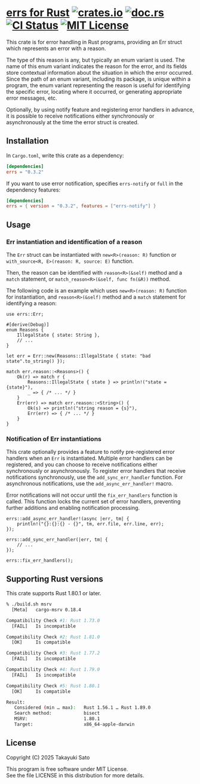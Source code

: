 # [errs for Rust][repo-url] [![crates.io][cratesio-img]][cratesio-url] [![doc.rs][docrs-img]][docrs-url] [![CI Status][ci-img]][ci-url] [![MIT License][mit-img]][mit-url]

This crate is for error handling in Rust programs, providing an Err struct which represents an error with a reason.

The type of this reason is any, but typically an enum variant is used. The name of this enum variant indicates the reason for the error, and its fields store contextual information about the situation in which the error occurred. Since the path of an enum variant, including its package, is unique within a program, the enum variant representing the reason is useful for identifying the specific error, locating where it occurred, or generating appropriate error messages, etc.

Optionally, by using notify feature and registering error handlers in advance, it is possible to receive notifications either synchronously or asynchronously at the time the error struct is created.

## Installation

In `Cargo.toml`, write this crate as a dependency:

```toml
[dependencies]
errs = "0.3.2"
```

If you want to use error notification, specifies `errs-notify` or `full` in the dependency features:

```toml
[dependencies]
errs = { version = "0.3.2", features = ["errs-notify"] }
```

## Usage

### Err instantiation and identification of a reason

The `Err` struct can be instantiated with `new<R>(reason: R)` function or
`with_source<R, E>(reason: R, source: E)` function.

Then, the reason can be identified with `reason<R>(&self)` method and a `match` statement,
or `match_reason<R>(&self, func fn(&R))` method.

The following code is an example which uses `new<R>(reason: R)` function for instantiation,
and `reason<R>(&self)` method and a `match` statement for identifying a reason:

```
use errs::Err;

#[derive(Debug)]
enum Reasons {
    IllegalState { state: String },
    // ...
}

let err = Err::new(Reasons::IllegalState { state: "bad state".to_string() });

match err.reason::<Reasons>() {
    Ok(r) => match r {
        Reasons::IllegalState { state } => println!("state = {state}"),
        _ => { /* ... */ }
    }
    Err(err) => match err.reason::<String>() {
        Ok(s) => println!("string reason = {s}"),
        Err(err) => { /* ... */ }
    }
}
```

### Notification of Err instantiations

This crate optionally provides a feature to notify pre-registered error handlers when an `Err`
is instantiated.
Multiple error handlers can be registered, and you can choose to receive notifications either
synchronously or asynchronously.
To register error handlers that receive notifications synchronously, use the
`add_sync_err_handler` function.
For asynchronous notifications, use the `add_async_err_handler!` macro.

Error notifications will not occur until the `fix_err_handlers` function is called.
This function locks the current set of error handlers, preventing further additions and
enabling notification processing.

```
errs::add_async_err_handler!(async |err, tm| {
    println!("{}:{}:{} - {}", tm, err.file, err.line, err);
});

errs::add_sync_err_handler(|err, tm| {
    // ...
});

errs::fix_err_handlers();
```

## Supporting Rust versions

This crate supports Rust 1.80.1 or later.

```sh
% ./build.sh msrv
  [Meta]   cargo-msrv 0.18.4

Compatibility Check #1: Rust 1.73.0
  [FAIL]   Is incompatible

Compatibility Check #2: Rust 1.81.0
  [OK]     Is compatible

Compatibility Check #3: Rust 1.77.2
  [FAIL]   Is incompatible

Compatibility Check #4: Rust 1.79.0
  [FAIL]   Is incompatible

Compatibility Check #5: Rust 1.80.1
  [OK]     Is compatible

Result:
   Considered (min … max):   Rust 1.56.1 … Rust 1.89.0
   Search method:            bisect
   MSRV:                     1.80.1
   Target:                   x86_64-apple-darwin
```

## License

Copyright (C) 2025 Takayuki Sato

This program is free software under MIT License.<br>
See the file LICENSE in this distribution for more details.


[repo-url]: https://github.com/sttk/errs-rust
[cratesio-img]: https://img.shields.io/badge/crates.io-ver.0.3.2-fc8d62?logo=rust
[cratesio-url]: https://crates.io/crates/errs
[docrs-img]: https://img.shields.io/badge/doc.rs-errs-66c2a5?logo=docs.rs
[docrs-url]: https://docs.rs/errs
[ci-img]: https://github.com/sttk/errs-rust/actions/workflows/rust.yml/badge.svg?branch=main
[ci-url]: https://github.com/sttk/errs-rust/actions?query=branch%3Amain
[mit-img]: https://img.shields.io/badge/license-MIT-green.svg
[mit-url]: https://opensource.org/licenses/MIT
